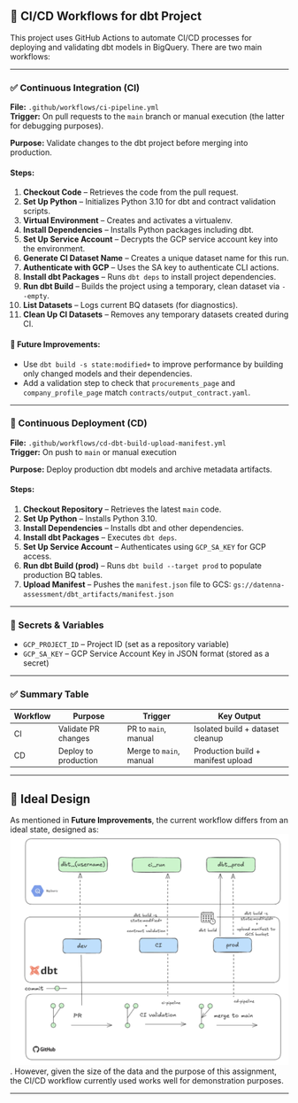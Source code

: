 ## 🚀 CI/CD Workflows for dbt Project

This project uses GitHub Actions to automate CI/CD processes for deploying and validating dbt models in BigQuery. There are two main workflows:

---

### ✅ Continuous Integration (CI)

**File:** `.github/workflows/ci-pipeline.yml`  
**Trigger:** On pull requests to the `main` branch or manual execution (the latter for debugging purposes).

**Purpose:** Validate changes to the dbt project before merging into production.

#### Steps:

1. **Checkout Code** – Retrieves the code from the pull request.
2. **Set Up Python** – Initializes Python 3.10 for dbt and contract validation scripts.
3. **Virtual Environment** – Creates and activates a virtualenv.
4. **Install Dependencies** – Installs Python packages including dbt.
5. **Set Up Service Account** – Decrypts the GCP service account key into the environment.
6. **Generate CI Dataset Name** – Creates a unique dataset name for this run.
7. **Authenticate with GCP** – Uses the SA key to authenticate CLI actions.
8. **Install dbt Packages** – Runs `dbt deps` to install project dependencies.
9. **Run dbt Build** – Builds the project using a temporary, clean dataset via `--empty`.
10. **List Datasets** – Logs current BQ datasets (for diagnostics).
11. **Clean Up CI Datasets** – Removes any temporary datasets created during CI.

#### 🧠 Future Improvements:

- Use `dbt build -s state:modified+` to improve performance by building only changed models and their dependencies.
- Add a validation step to check that `procurements_page` and `company_profile_page` match `contracts/output_contract.yaml`.

---

### 🚢 Continuous Deployment (CD)

**File:** `.github/workflows/cd-dbt-build-upload-manifest.yml`  
**Trigger:** On push to `main` or manual execution

**Purpose:** Deploy production dbt models and archive metadata artifacts.

#### Steps:

1. **Checkout Repository** – Retrieves the latest `main` code.
2. **Set Up Python** – Installs Python 3.10.
3. **Install Dependencies** – Installs dbt and other dependencies.
4. **Install dbt Packages** – Executes `dbt deps`.
5. **Set Up Service Account** – Authenticates using `GCP_SA_KEY` for GCP access.
6. **Run dbt Build (prod)** – Runs `dbt build --target prod` to populate production BQ tables.
7. **Upload Manifest** – Pushes the `manifest.json` file to GCS: `gs://datenna-assessment/dbt_artifacts/manifest.json`

---

### 🔐 Secrets & Variables

- `GCP_PROJECT_ID` – Project ID (set as a repository variable)
- `GCP_SA_KEY` – GCP Service Account Key in JSON format (stored as a secret)

---

### ✅ Summary Table

| Workflow | Purpose              | Trigger              | Key Output                          |
|----------|----------------------|----------------------|-------------------------------------|
| CI       | Validate PR changes  | PR to `main`, manual | Isolated build + dataset cleanup    |
| CD       | Deploy to production | Merge to `main`, manual | Production build + manifest upload |

---

## 🧠 Ideal Design
As mentioned in **Future Improvements**, the current workflow differs from an ideal state, designed as:
![Diagram](design.png). 
However, given the size of the data and the purpose of this assignment, the CI/CD workflow currently used works well for demonstration purposes.

---

